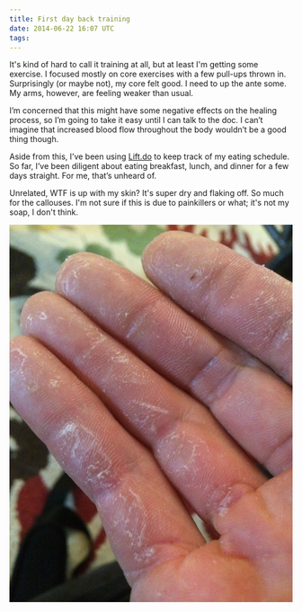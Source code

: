 ```yaml
---
title: First day back training
date: 2014-06-22 16:07 UTC
tags:
---
```


It's kind of hard to call it training at all, but at least I'm getting some exercise.
I focused mostly on core exercises with a few pull-ups thrown in. Surprisingly (or maybe not), my core felt good. I need to up the ante some. My arms, however, are feeling weaker than usual.

I’m concerned that this might have some negative effects on the healing process, so I’m going to take it easy until I can talk to the doc. I can’t imagine that increased blood flow throughout the body wouldn’t be a good thing though.

Aside from this, I’ve been using [Lift.do](http://lift.do) to keep track of my eating schedule. So far, I’ve been diligent about eating breakfast, lunch, and dinner for a few days straight. For me, that’s unheard of.

Unrelated, WTF is up with my skin? It's super dry and flaking off. So much for the callouses. I'm not sure if this is due to painkillers or what; it's not my soap, I don't think.

![scaly skin](images/skin.jpg)

